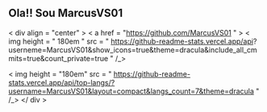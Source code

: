 ## Ola!! Sou MarcusVS01
< div align = "center" >
< a href = "https://github.com/MarcusVS01 " >
< img height = " 180em " src = "  https://github-readme-stats.vercel.app/api?
userneme=MarcusVS01&show_icons=true&theme=dracula&include_all_cmmits=true&count_private=true " /_>

< img height = "180em" src = " https://github-readme-stats.vercel.app/api/top-langs/?username=MarcusVS01&layout=compact&langs_count=7&theme=dracula " /_>
</ div >




